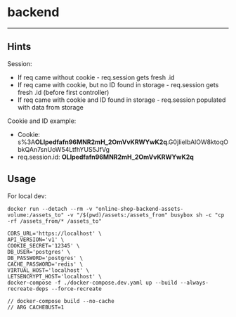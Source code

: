 # backend

---

## Hints

Session:

- If req came without cookie - req.session gets fresh .id
- If req came with cookie, but no ID found in storage - req.session gets fresh .id (before first controller)
- If req came with cookie and ID found in storage - req.session populated with data from storage

Cookie and ID example:

- Cookie: s%3A**OLlpedfafn96MNR2mH_2OmVvKRWYwK2q**.G0jIieIbAlOW8ktoqObkQAn7snUoW54LtfhYUS5JfVg
- req.session.id: **OLlpedfafn96MNR2mH_2OmVvKRWYwK2q**

## Usage <a name = "usage"></a>


For local dev:
```
docker run --detach --rm -v "online-shop-backend-assets-volume:/assets_to" -v "/$(pwd)/assets:/assets_from" busybox sh -c "cp -rf /assets_from/* /assets_to"

CORS_URL='https://localhost' \
API_VERSION='v1' \
COOKIE_SECRET='12345' \
DB_USER='postgres' \
DB_PASSWORD='postgres' \
CACHE_PASSWORD='redis' \
VIRTUAL_HOST='localhost' \
LETSENCRYPT_HOST='localhost' \
docker-compose -f ./docker-compose.dev.yaml up --build --always-recreate-deps --force-recreate

// docker-compose build --no-cache
// ARG CACHEBUST=1
```